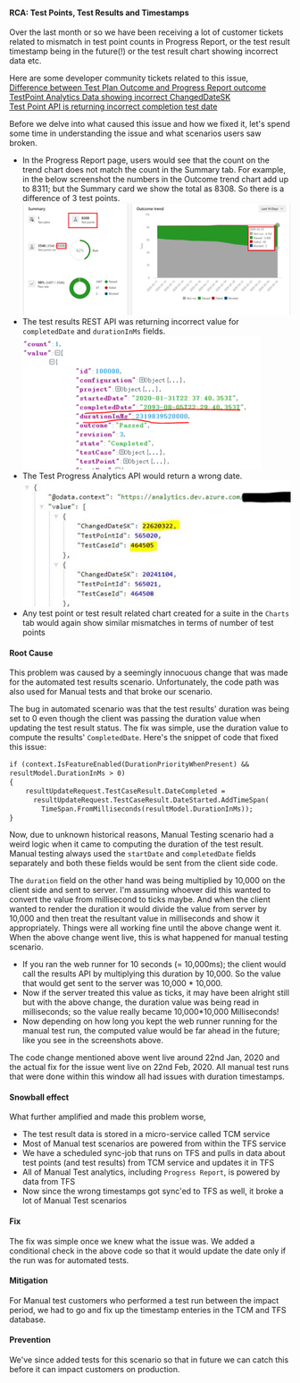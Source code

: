 #### RCA: Test Points, Test Results and Timestamps

Over the last month or so we have been receiving a lot of customer tickets related to mismatch in test point counts in Progress Report, or the test result timestamp being in the future(!) or the test result chart showing incorrect data etc.

Here are some developer community tickets related to this issue,  
[Difference between Test Plan Outcome and Progress Report outcome](https://developercommunity.visualstudio.com/content/problem/910841/difference-between-test-plan-outcome-and-progress.html)  
[TestPoint Analytics Data showing incorrect ChangedDateSK
](https://developercommunity.visualstudio.com/content/problem/937319/testpoint-analytics-data-showing-incorrect-changed.html)  
[Test Point API is returning incorrect completion test date
](https://developercommunity.visualstudio.com/content/problem/899262/test-point-api-is-returning-incorrect-completion-t.html)  

Before we delve into what caused this issue and how we fixed it, let's spend some time in understanding the issue and what scenarios users saw broken.

- In the Progress Report page, users would see that the count on the trend chart does not match the count in the Summary tab. For example, in the below screenshot the numbers in the Outcome trend chart add up to 8311; but the Summary card we show the total as 8308. So there is a difference of 3 test points.
![Progress report count mismatch](../images/progress-report-count-mismatch.png)  
- The test results REST API was returning incorrect value for ```completedDate``` and ```durationInMs``` fields.  
![Test result API incorrect completedDate](../images/test-result-incorrect-completed-date.png)
- The Test Progress Analytics API would return a wrong date.  
![Analytics API wrong date](../images/analytics-api-wrong-date.png)
- Any test point or test result related chart created for a suite in the ```Charts``` tab would again show similar mismatches in terms of number of test points

#### Root Cause
This problem was caused by a seemingly innocuous change that was made for the automated test results scenario. Unfortunately, the code path was also used for Manual tests and that broke our scenario.

The bug in automated scenario was that the test results' duration was being set to 0 even though the client was passing the duration value when updating the test result status. The fix was simple, use the duration value to compute the results' ```CompletedDate```. Here's the snippet of code that fixed this issue:
```
if (context.IsFeatureEnabled(DurationPriorityWhenPresent) && resultModel.DurationInMs > 0)
{
    resultUpdateRequest.TestCaseResult.DateCompleted =
      resultUpdateRequest.TestCaseResult.DateStarted.AddTimeSpan(
        TimeSpan.FromMilliseconds(resultModel.DurationInMs));
}
```

Now, due to unknown historical reasons, Manual Testing scenario had a weird logic when it came to computing the duration of the test result. Manual testing always used the ```startDate``` and ```completedDate``` fields separately and both these fields would be sent from the client side code.  

The ```duration``` field on the other hand was being multiplied by 10,000 on the client side and sent to server. I'm assuming whoever did this wanted to convert the value from millisecond to ticks maybe. And when the client wanted to render the duration it would divide the value from server by 10,000 and then treat the resultant value in milliseconds and show it appropriately. Things were all working fine until the above change went it. When the above change went live, this is what happened for manual testing scenario.  
- If you ran the web runner for 10 seconds (= 10,000ms); the client would call the results API by multiplying this duration by 10,000. So the value that would get sent to the server was 10,000 * 10,000. 
- Now if the server treated this value as ticks, it may have been alright still but with the above change, the duration value was being read in milliseconds; so the value really became 10,000*10,000 Milliseconds!
- Now depending on how long you kept the web runner running for the manual test run, the computed value would be far ahead in the future; like you see in the screenshots above.  

The code change mentioned above went live around 22nd Jan, 2020 and the actual fix for the issue went live on 22nd Feb, 2020. All manual test runs that were done within this window all had issues with duration timestamps.

#### Snowball effect
What further amplified and made this problem worse,
- The test result data is stored in a micro-service called TCM service
- Most of Manual test scenarios are powered from within the TFS service
- We have a scheduled sync-job that runs on TFS and pulls in data about test points (and test results) from TCM service and updates it in TFS
- All of Manual Test analytics, including ```Progress Report```, is powered by data from TFS
- Now since the wrong timestamps got sync'ed to TFS as well, it broke a lot of Manual Test scenarios

#### Fix
The fix was simple once we knew what the issue was. We added a conditional check in the above code so that it would update the date only if the run was for automated tests.

#### Mitigation
For Manual test customers who performed a test run between the impact period, we had to go and fix up the timestamp enteries in the TCM and TFS database.

#### Prevention
We've since added tests for this scenario so that in future we can catch this before it can impact customers on production.
